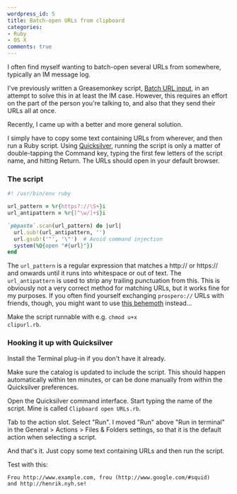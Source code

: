 ```yaml
---
wordpress_id: 5
title: Batch-open URLs from clipboard
categories:
- Ruby
- OS X
comments: true
---
```

I often find myself wanting to batch-open several URLs from somewhere, typically an IM message log.

I've previously written a Greasemonkey script, <a href="http://userscripts.org/scripts/show/3279">Batch URL input</a>, in an attempt to solve this in at least the IM case. However, this requires an effort on the part of the person you're talking to, and also that they send their URLs all at once.

Recently, I came up with a better and more general solution.

<!--more-->

I simply have to copy some text containing URLs from wherever, and then run a Ruby script. Using <a href="http://quicksilver.blacktree.com/">Quicksilver</a>, running the script is only a matter of double-tapping the Command key, typing the first few letters of the script name, and hitting Return. The URLs should open in your default browser.

<h3>The script</h3>

``` ruby
#! /usr/bin/env ruby

url_pattern = %r{https?://\S+}i
url_antipattern = %r{[^\w/]+$}i

`pbpaste`.scan(url_pattern) do |url|
  url.sub!(url_antipattern, '')
  url.gsub!('"', '\"')  # Avoid command injection
  system(%Q{open "#{url}"})
end
```

The <code>url_pattern</code> is a regular expression that matches a http:// or https:// and onwards until it runs into whitespace or out of text. The <code>url_antipattern</code> is used to strip any trailing punctuation from this. This is obviously not a very correct method for matching URLs, but it works fine for my purposes. If you often find yourself exchanging <code>prospero://</code> URLs with friends, though, you might want to use <a href="http://www.foad.org/~abigail/Perl/url3.regex">this behemoth</a> instead…

Make the script runnable with e.g. <code>chmod u+x clipurl.rb</code>.

<h3>Hooking it up with Quicksilver</h3>

Install the Terminal plug-in if you don't have it already.

Make sure the catalog is updated to include the script. This should happen automatically within ten minutes, or can be done manually from within the Quicksilver preferences.

Open the Quicksilver command interface. Start typing the name of the script. Mine is called <code>Clipboard open URLs.rb</code>.

Tab to the action slot. Select "Run". I moved "Run" above "Run in terminal" in the General > Actions > Files & Folders settings, so that it is the default action when selecting a script.

And that's it. Just copy some text containing URLs and then run the script.

Test with this:

    Frou http://www.example.com, frou (http://www.google.com/#squid)
    and http://henrik.nyh.se!
